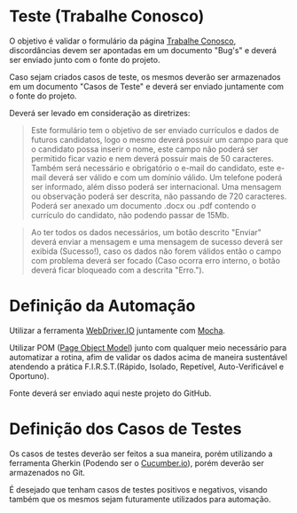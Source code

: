 # Teste (Trabalhe Conosco)

O objetivo é validar o formulário da página [Trabalhe Conosco](https://www.envolti.com.br/contato), discordâncias devem ser apontadas em um documento "Bug's" e deverá ser enviado junto com o fonte do projeto. 

Caso sejam criados casos de teste, os mesmos deverão ser armazenados em um documento "Casos de Teste" e deverá ser enviado juntamente com o fonte do projeto.

Deverá ser levado em consideração as diretrizes:

> Este formulário tem o objetivo de ser enviado currículos e dados de futuros candidatos, logo o mesmo deverá possuir um campo para que o candidato possa inserir o nome, este campo não poderá ser permitido ficar vazio e nem deverá possuir mais de 50 caracteres. Também será necessário e obrigatório o e-mail do candidato, este e-mail deverá ser válido e com um domínio válido. Um telefone poderá ser informado, além disso poderá ser internacional. Uma mensagem ou observação poderá ser descrita, não passando de 720 caracteres. Poderá ser anexado um documento .docx ou .pdf contendo o currículo do candidato, não podendo passar de 15Mb.

> Ao ter todos os dados necessários, um botão descrito "Enviar" deverá enviar a mensagem e uma mensagem de sucesso deverá ser exibida (Sucesso!), caso os dados não forem válidos então o campo com problema deverá ser focado (Caso ocorra erro interno, o botão deverá ficar bloqueado com a descrita "Erro.").

# Definição da Automação

Utilizar a ferramenta [WebDriver.IO](https://webdriver.io/) juntamente com [Mocha](https://mochajs.org/). 

Utilizar POM ([Page Object Model](https://medium.com/tech-tajawal/page-object-model-pom-design-pattern-f9588630800b)) junto com qualquer meio necessário para automatizar a rotina, afim de validar os dados acima de maneira sustentável atendendo a prática F.I.R.S.T.(Rápido, Isolado, Repetível, Auto-Verificável e Oportuno).

Fonte deverá ser enviado aqui neste projeto do GitHub.

# Definição dos Casos de Testes

Os casos de testes deverão ser feitos a sua maneira, porém utilizando a ferramenta Gherkin (Podendo ser o [Cucumber.io](https://cucumber.io/docs/gherkin/reference/)), porém deverão ser armazenados no Git.

É desejado que tenham casos de testes positivos e negativos, visando também que os mesmos sejam futuramente utilizados para automação.
